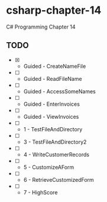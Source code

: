 # csharp-chapter-14
C# Programming Chapter 14

## TODO 
- [X] - Guided - CreateNameFile
- [ ] - Guided - ReadFileName 
- [ ] - Guided - AccessSomeNames
- [ ] - Guided - EnterInvoices 
- [ ] - Guided - ViewInvoices
- [ ] - 1 - TestFileAndDirectory
- [ ] - 3 - TestFileAndDirectory2
- [ ] - 4 - WriteCustomerRecords
- [ ] - 5 - CustomizeAForm
- [ ] - 6 - RetrieveCustomizedForm
- [ ] - 7 - HighScore